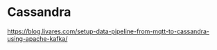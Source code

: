 # Cassandra


https://blog.livares.com/setup-data-pipeline-from-mqtt-to-cassandra-using-apache-kafka/